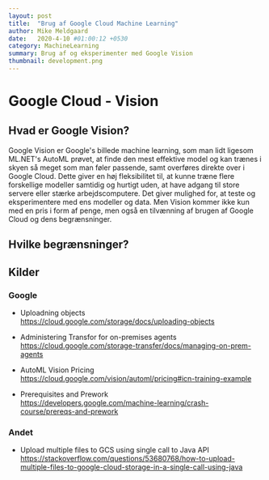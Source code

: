 ```yaml
---
layout: post
title:  "Brug af Google Cloud Machine Learning"
author: Mike Meldgaard
date:   2020-4-10 #01:00:12 +0530
category: MachineLearning
summary: Brug af og eksperimenter med Google Vision
thumbnail: development.png
---
```


# Google Cloud - Vision

## Hvad er Google Vision?
Google Vision er Google's billede machine learning, som man lidt ligesom ML.NET's AutoML prøvet, at finde den mest effektive model og kan trænes i skyen så meget som man føler passende, samt overføres direkte over i Google Cloud. Dette giver en høj fleksibilitet til, at kunne træne flere forskellige modeller samtidig og hurtigt uden, at have adgang til store servere eller stærke arbejdscomputere. Det giver mulighed for, at teste og eksperimentere med ens modeller og data. Men Vision kommer ikke kun med en pris i form af penge, men også en tilvænning af brugen af Google Cloud og dens begrænsninger.

## Hvilke begrænsninger?


## Kilder

### Google
- Uploadning objects<br><https://cloud.google.com/storage/docs/uploading-objects>

- Administering Transfor for on-premises agents<br><https://cloud.google.com/storage-transfer/docs/managing-on-prem-agents>

- AutoML Vision Pricing<br><https://cloud.google.com/vision/automl/pricing#icn-training-example>

- Prerequisites and Prework<br><https://developers.google.com/machine-learning/crash-course/prereqs-and-prework>

### Andet
- Upload multiple files to GCS using single call to Java API<br><https://stackoverflow.com/questions/53680768/how-to-upload-multiple-files-to-google-cloud-storage-in-a-single-call-using-java>